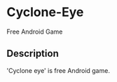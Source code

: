 Cyclone-Eye
===========
Free Android Game

Description
--------------
'Cyclone eye' is free Android game.
